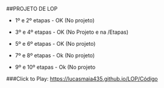 ##PROJETO DE LOP

* 1º e 2º etapas - OK (No projeto)

* 3º e 4º etapas - OK  (No Projeto e na /Etapas)

* 5º e 6º etapas - OK (No projeto)

* 7º e 8º etapas - Ok (No projeto)

* 9º e 10º etapas - Ok (No projeto

###Click to Play: https://lucasmaia435.github.io/LOP/Código
